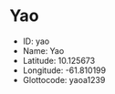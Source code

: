 # Yao

* ID: yao 
* Name: Yao 
* Latitude: 10.125673 
* Longitude: -61.810199 
* Glottocode: yaoa1239